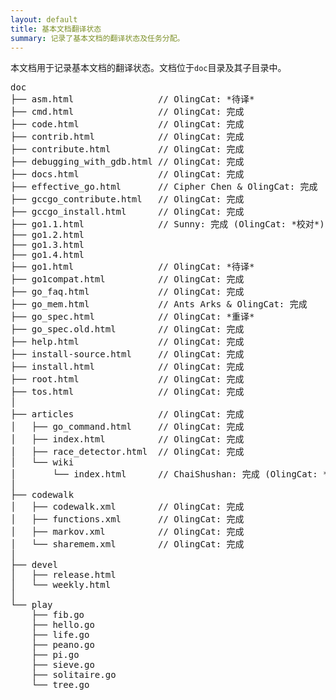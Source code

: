 ```yaml
---
layout: default
title: 基本文档翻译状态
summary: 记录了基本文档的翻译状态及任务分配。
---
```


本文档用于记录基本文档的翻译状态。文档位于`doc`目录及其子目录中。

<pre>
doc
├── asm.html                // OlingCat: *待译*
├── cmd.html                // OlingCat: 完成
├── code.html               // OlingCat: 完成
├── contrib.html            // OlingCat: 完成
├── contribute.html         // OlingCat: 完成
├── debugging_with_gdb.html // OlingCat: 完成
├── docs.html               // OlingCat: 完成
├── effective_go.html       // Cipher Chen & OlingCat: 完成
├── gccgo_contribute.html   // OlingCat: 完成
├── gccgo_install.html      // OlingCat: 完成
├── go1.1.html              // Sunny: 完成 (OlingCat: *校对*)
├── go1.2.html
├── go1.3.html
├── go1.4.html
├── go1.html                // OlingCat: *待译*
├── go1compat.html          // OlingCat: 完成
├── go_faq.html             // OlingCat: 完成
├── go_mem.html             // Ants Arks & OlingCat: 完成
├── go_spec.html            // OlingCat: *重译*
├── go_spec.old.html        // OlingCat: 完成
├── help.html               // OlingCat: 完成
├── install-source.html     // OlingCat: 完成
├── install.html            // OlingCat: 完成
├── root.html               // OlingCat: 完成
├── tos.html                // OlingCat: 完成
│
├── articles                // OlingCat: 完成
│   ├── go_command.html     // OlingCat: 完成
│   ├── index.html          // OlingCat: 完成
│   ├── race_detector.html  // OlingCat: 完成
│   └── wiki
│       └── index.html      // ChaiShushan: 完成 (OlingCat: *整理*)
│
├── codewalk
│   ├── codewalk.xml        // OlingCat: 完成
│   ├── functions.xml       // OlingCat: 完成
│   ├── markov.xml          // OlingCat: 完成
│   └── sharemem.xml        // OlingCat: 完成
│
├── devel
│   ├── release.html
│   └── weekly.html
│
└── play
    ├── fib.go
    ├── hello.go
    ├── life.go
    ├── peano.go
    ├── pi.go
    ├── sieve.go
    ├── solitaire.go
    └── tree.go
</pre>

